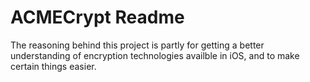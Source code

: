 # ACMECrypt Readme

The reasoning behind this project is partly for getting a better understanding of encryption technologies availble in iOS, and to make certain things easier.
